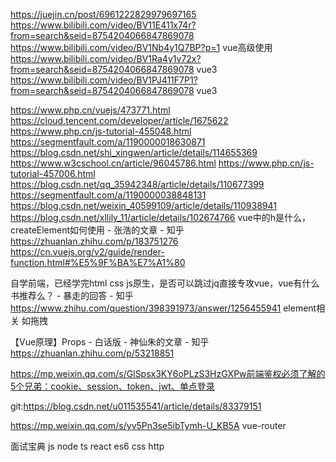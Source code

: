 
https://juejin.cn/post/6961222829979697165
https://www.bilibili.com/video/BV11E411x74r?from=search&seid=8754204066847869078
https://www.bilibili.com/video/BV1Nb4y1Q7BP?p=1 vue高级使用
https://www.bilibili.com/video/BV1Ra4y1v72x?from=search&seid=8754204066847869078 vue3
https://www.bilibili.com/video/BV1PJ411F7P1?from=search&seid=8754204066847869078 vue3


https://www.php.cn/vuejs/473771.html
https://cloud.tencent.com/developer/article/1675622
https://www.php.cn/js-tutorial-455048.html
https://segmentfault.com/a/1190000018630871
https://blog.csdn.net/shi_xingwen/article/details/114655369
https://www.w3cschool.cn/article/96045786.html
https://www.php.cn/js-tutorial-457006.html
https://blog.csdn.net/qq_35942348/article/details/110677399
https://segmentfault.com/a/1190000038848131
https://blog.csdn.net/weixin_40599109/article/details/110938941
https://blog.csdn.net/xllily_11/article/details/102674766
vue中的h是什么，createElement如何使用 - 张浩的文章 - 知乎
https://zhuanlan.zhihu.com/p/183751276
https://cn.vuejs.org/v2/guide/render-function.html#%E5%9F%BA%E7%A1%80

自学前端，已经学完html css js原生，是否可以跳过jq直接专攻vue，vue有什么书推荐么？ - 暴走的回答 - 知乎
https://www.zhihu.com/question/398391973/answer/1256455941
element相关 如拖拽

【Vue原理】Props - 白话版 - 神仙朱的文章 - 知乎 https://zhuanlan.zhihu.com/p/53218851

https://mp.weixin.qq.com/s/GlSpsx3KY6oPLzS3HzGXPw前端鉴权必须了解的5个兄弟：cookie、session、token、jwt、单点登录


git:https://blog.csdn.net/u011535541/article/details/83379151

https://mp.weixin.qq.com/s/yv5Pn3se5ibTymh-U_KB5A vue-router


面试宝典 js node ts react es6 css http